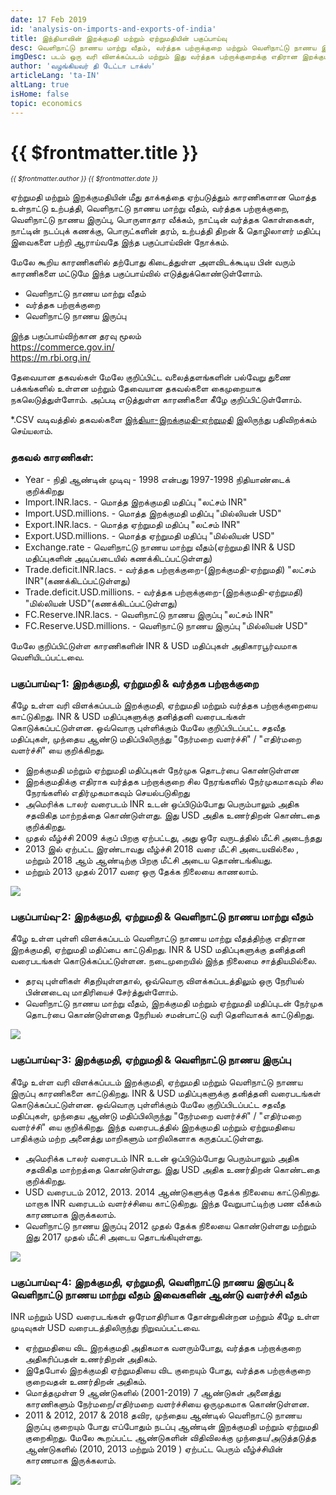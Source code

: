 ```yaml
---
date: 17 Feb 2019
id: 'analysis-on-imports-and-exports-of-india'
title: இந்தியாவின் இறக்குமதி மற்றும் ஏற்றுமதியின் பகுப்பாய்வு
desc: வெளிநாட்டு நாணய மாற்று வீதம், வர்த்தக பற்றாக்குறை மற்றும் வெளிநாட்டு நாணய இருப்புக்கு எதிரான இறக்குமதி மற்றும் ஏற்றுமதி பகுப்பாய்வு
imgDesc: படம் ஒரு வரி விளக்கப்படம் மற்றும் இது வர்த்தக பற்றாக்குறைக்கு எதிரான இறக்குமதி ஏற்றுமதி பகுப்பாய்வைக் காட்டுகிறது
author: 'வழங்கியவர் தி டேட்டா டாக்ஸ்'
articleLang: 'ta-IN'
altLang: true
isHome: false
topic: economics
---
```


# {{ $frontmatter.title }}
<i style="font-size: 0.75em;"> {{ $frontmatter.author }} {{ $frontmatter.date }} </i>

ஏற்றுமதி மற்றும் இறக்குமதியின் மீது தாக்கத்தை ஏற்படுத்தும் காரணிகளான மொத்த உள்நாட்டு உற்பத்தி, வெளிநாட்டு நாணய மாற்று வீதம், வர்த்தக பற்றாக்குறை, வெளிநாட்டு நாணய இருப்பு, பொருளாதார வீக்கம், நாட்டின் வர்த்தக கொள்கைகள், நாட்டின் நடப்புக் கணக்கு, பொருட்களின் தரம், உற்பத்தி திறன் & தொழிலாளர் மதிப்பு இவைகளை பற்றி ஆராய்வதே இந்த பகுப்பாய்வின் நோக்கம்.

மேலே கூறிய காரணிகளில் தற்போது கிடைத்துள்ள அளவிடக்கூடிய  பின் வரும் காரணிகளை மட்டுமே இந்த பகுப்பாய்வில்  எடுத்துக்கொண்டுள்ளோம்.

- வெளிநாட்டு நாணய மாற்று வீதம்
- வர்த்தக பற்றாக்குறை
- வெளிநாட்டு நாணய இருப்பு

இந்த பகுப்பாய்விற்கான தரவு மூலம்\
<https://commerce.gov.in/>\
<https://m.rbi.org.in/>

தேவையான தகவல்கள் மேலே குறிப்பிட்ட வலைத்தளங்களின் பல்வேறு துணை பக்கங்களில் உள்ளன மற்றும் தேவையான தகவல்களை கைமுறையாக நகலெடுத்துள்ளோம். அப்படி எடுத்துள்ள காரணிகளை கீழே குறிப்பிட்டுள்ளோம். 

\*.CSV வடிவத்தில் தகவல்களை [இந்தியா-இறக்குமதி-ஏற்றுமதி](http://thedatatalks.in/datas/economics/import_export.csv) இலிருந்து பதிவிறக்கம் செய்யலாம்.

### தகவல் காரணிகள்:

-   Year - நிதி ஆண்டின் முடிவு - 1998 என்பது 1997-1998 நிதியாண்டைக் குறிக்கிறது
-   Import.INR.lacs. - மொத்த இறக்குமதி மதிப்பு "லட்சம் INR"
-   Import.USD.millions. - மொத்த இறக்குமதி மதிப்பு "மில்லியன் USD"
-   Export.INR.lacs. - மொத்த ஏற்றுமதி மதிப்பு "லட்சம் INR"
-   Export.USD.millions. - மொத்த ஏற்றுமதி மதிப்பு "மில்லியன் USD"
-   Exchange.rate - வெளிநாட்டு நாணய மாற்று வீதம்(ஏற்றுமதி INR & USD மதிப்புகளின் அடிப்படையில் கணக்கிடப்பட்டுள்ளது)
-   Trade.deficit.INR.lacs. - வர்த்தக பற்றாக்குறை-(இறக்குமதி-ஏற்றுமதி) "லட்சம் INR"(கணக்கிடப்பட்டுள்ளது)
-   Trade.deficit.USD.millions. - வர்த்தக பற்றாக்குறை-(இறக்குமதி-ஏற்றுமதி) "மில்லியன் USD"(கணக்கிடப்பட்டுள்ளது)
-   FC.Reserve.INR.lacs. - வெளிநாட்டு நாணய இருப்பு "லட்சம் INR"
-   FC.Reserve.USD.millions. - வெளிநாட்டு நாணய இருப்பு "மில்லியன் USD"

மேலே குறிப்பிட்டுள்ள காரணிகளின் INR & USD மதிப்புகள் அதிகாரபூர்வமாக வெளியிடப்பட்டவை.

### பகுப்பாய்வு-1: இறக்குமதி, ஏற்றுமதி & வர்த்தக பற்றாக்குறை

கீழே உள்ள வரி விளக்கப்படம் இறக்குமதி, ஏற்றுமதி மற்றும் வர்த்தக பற்றாக்குறையை காட்டுகிறது. INR & USD மதிப்புகளுக்கு தனித்தனி வரைபடங்கள் கொடுக்கப்பட்டுள்ளன. ஒவ்வொரு புள்ளிக்கும் மேலே குறிப்பிடப்பட்ட சதவீத மதிப்புகள், முந்தைய ஆண்டு மதிப்பிலிருந்து  "நேர்மறை வளர்ச்சி" / "எதிர்மறை வளர்ச்சி" யை குறிக்கிறது.

- இறக்குமதி மற்றும் ஏற்றுமதி மதிப்புகள் நேர்முக தொடர்பை கொண்டுள்ளன
- இறக்குமதிக்கு எதிராக வர்த்தக பற்றாக்குறை சில நேரங்களில் நேர்முகமாகவும் சில நேரங்களில் எதிர்முகமாகவும் செயல்படுகிறது  
- அமெரிக்க டாலர்  வரைபடம்  INR உடன் ஒப்பிடும்போது பெரும்பாலும் அதிக 
சதவிகித மாற்றத்தை கொண்டுள்ளது. இது USD அதிக உணர்திறன் கொண்டதை குறிக்கிறது.  
- முதல் வீழ்ச்சி 2009 க்குப் பிறகு ஏற்பட்டது, அது ஒரே வருடத்தில் மீட்சி அடைந்தது  
- 2013 இல்  ஏற்பட்ட இரண்டாவது வீழ்ச்சி 2018 வரை மீட்சி அடையவில்லை , மற்றும் 2018 ஆம் ஆண்டிற்கு பிறகு மீட்சி அடைய தொண்டங்கியது.  
- மற்றும் 2013  முதல் 2017 வரை ஒரு தேக்க நிலையை காணலாம்.  

![](/img/economics/import-export-analysis/figure-markdown/img1.png)

### பகுப்பாய்வு-2: இறக்குமதி, ஏற்றுமதி & வெளிநாட்டு நாணய மாற்று வீதம்

கீழே உள்ள புள்ளி விளக்கப்படம் வெளிநாட்டு நாணய மாற்று வீதத்திற்கு எதிரான இறக்குமதி, ஏற்றுமதி மதிப்பை காட்டுகிறது. INR & USD மதிப்புகளுக்கு தனித்தனி வரைபடங்கள் கொடுக்கப்பட்டுள்ளன. நடைமுறையில் இந்த நிலைமை சாத்தியமில்லை.

- தரவு புள்ளிகள் சிதறியுள்ளதால், ஒவ்வொரு விளக்கப்படத்திலும் ஒரு நேரியல் பின்னடைவு மாதிரியைச் சேர்த்துள்ளோம்.  
- வெளிநாட்டு நாணய மாற்று வீதம், இறக்குமதி மற்றும் ஏற்றுமதி மதிப்புடன் நேர்முக தொடர்பை கொண்டுள்ளதை நேரியல் சமன்பாட்டு வரி தெளிவாகக் காட்டுகிறது.

![](/img/economics/import-export-analysis/figure-markdown/img2.png)


### பகுப்பாய்வு-3: இறக்குமதி, ஏற்றுமதி & வெளிநாட்டு நாணய இருப்பு

கீழே உள்ள வரி விளக்கப்படம் இறக்குமதி, ஏற்றுமதி மற்றும் வெளிநாட்டு நாணய இருப்பு காரணிகளை காட்டுகிறது. INR & USD மதிப்புகளுக்கு தனித்தனி வரைபடங்கள் கொடுக்கப்பட்டுள்ளன. ஒவ்வொரு புள்ளிக்கும் மேலே குறிப்பிடப்பட்ட சதவீத மதிப்புகள், முந்தைய ஆண்டு மதிப்பிலிருந்து  "நேர்மறை வளர்ச்சி" / "எதிர்மறை வளர்ச்சி" யை குறிக்கிறது. இந்த வரைபடத்தில் இறக்குமதி மற்றும் ஏற்றுமதியை பாதிக்கும் மற்ற அனைத்து மாறிகளும் மாறிலிகளாக கருதப்பட்டுள்ளது.

- அமெரிக்க டாலர்  வரைபடம்  INR உடன் ஒப்பிடும்போது  பெரும்பாலும் அதிக 
சதவிகித மாற்றத்தை கொண்டுள்ளது. இது USD அதிக உணர்திறன் கொண்டதை குறிக்கிறது.
- USD வரைபடம் 2012, 2013. 2014 ஆண்டுகளுக்கு தேக்க நிலையை காட்டுகிறது. மாறாக INR வரைபடம் வளர்ச்சியை காட்டுகிறது. இந்த வேறுபாட்டிற்கு பண வீக்கம் காரணமாக இருக்கலாம்.
- வெளிநாட்டு நாணய இருப்பு 2012 முதல் தேக்க நிலையை கொண்டுள்ளது மற்றும் இது 2017 முதல் மீட்சி அடைய தொடங்கியுள்ளது.

![](/img/economics/import-export-analysis/figure-markdown/img3.png)

### பகுப்பாய்வு-4: இறக்குமதி, ஏற்றுமதி, வெளிநாட்டு நாணய இருப்பு & வெளிநாட்டு நாணய மாற்று வீதம் இவைகளின் ஆண்டு வளர்ச்சி வீதம்

INR மற்றும் USD வரைபடங்கள் ஒரேமாதிரியாக தோன்றுகின்றன மற்றும் கீழே உள்ள முடிவுகள் USD வரைபடத்திலிருந்து நிறுவப்பட்டவை.

- ஏற்றுமதியை விட இறக்குமதி அதிகமாக வளரும்போது, வர்த்தக பற்றாக்குறை அதிகரிப்பதன் உணர்திறன் அதிகம்.
- இதேபோல் இறக்குமதி ஏற்றுமதியை விட குறையும் போது, வர்த்தக பற்றாக்குறை குறைவதன் உணர்திறன் அதிகம்.
- மொத்தமுள்ள 9 ஆண்டுகளில் (2001-2019) 7 ஆண்டுகள்  அனைத்து காரணிகளும் நேர்மறை/எதிர்மறை வளர்ச்சியை ஒருமுகமாக கொண்டுள்ளன.
- 2011 & 2012, 2017 & 2018 தவிர, முந்தைய ஆண்டில் வெளிநாட்டு நாணய இருப்பு குறையும் போது எப்போதும் நடப்பு ஆண்டின் இறக்குமதி மற்றும் ஏற்றுமதி குறைகிறது. மேலே கூறப்பட்ட ஆண்டுகளின் விதிவிலக்கு முந்தைய/அடுத்தடுத்த ஆண்டுகளில் (2010, 2013 மற்றும் 2019 ) ஏற்பட்ட பெரும் வீழ்ச்சியின் காரணமாக இருக்கலாம்.

![](/img/economics/import-export-analysis/figure-markdown/img4.png)